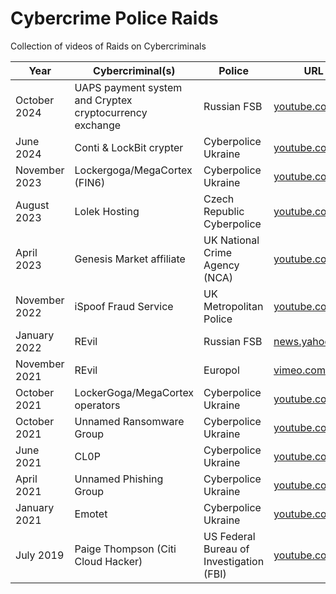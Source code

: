 # Cybercrime Police Raids
Collection of videos of Raids on Cybercriminals

| Year | Cybercriminal(s) | Police | URL |
|---|---|---|---|
| October 2024 | UAPS payment system and Cryptex cryptocurrency exchange | Russian FSB | [youtube.com](https://www.youtube.com/watch?v=MJmt8q7_RL4) |
| June 2024 | Conti & LockBit crypter | Cyberpolice Ukraine | [youtube.com](https://www.youtube.com/watch?v=be5XS4RUai4) |
| November 2023 | Lockergoga/MegaCortex (FIN6) | Cyberpolice Ukraine | [youtube.com](https://www.youtube.com/watch?v=8yLtHCbnF44) |
| August 2023 | Lolek Hosting | Czech Republic Cyberpolice | [youtube.com](https://www.youtube.com/watch?v=FADLWqApRWU) |
| April 2023 | Genesis Market affiliate | UK National Crime Agency (NCA) | [youtube.com](https://www.youtube.com/watch?v=ZwkjF_RT3c8) |
| November 2022 | iSpoof Fraud Service | UK Metropolitan Police | [youtube.com](https://www.youtube.com/watch?v=rxMMnyNVWJI) |
| January 2022 | REvil | Russian FSB | [news.yahoo.com](https://uk.news.yahoo.com/russia-arrests-alleged-members-ransomware-175208182.html) |
| November 2021 | REvil | Europol | [vimeo.com](https://vimeo.com/643523191)|
| October 2021 | LockerGoga/MegaCortex operators | Cyberpolice Ukraine | [youtube.com](https://www.youtube.com/watch?v=_bkuz1hobs8) |
| October 2021 | Unnamed Ransomware Group | Cyberpolice Ukraine | [youtube.com](https://www.youtube.com/watch?v=I20faI87Qgs) |
| June 2021 | CL0P | Cyberpolice Ukraine | [youtube.com](https://www.youtube.com/watch?v=PqGaZgepNTE) |
| April 2021 | Unnamed Phishing Group | Cyberpolice Ukraine | [youtube.com](https://www.youtube.com/watch?v=iBV0qmzhONs) |
| January 2021 | Emotet | Cyberpolice Ukraine | [youtube.com](https://www.youtube.com/watch?v=_BLOmClsSpc) |
| July 2019 | Paige Thompson (Citi Cloud Hacker) | US Federal Bureau of Investigation (FBI) | [youtube.com](https://www.youtube.com/watch?v=UwKndbRMhLM) |
